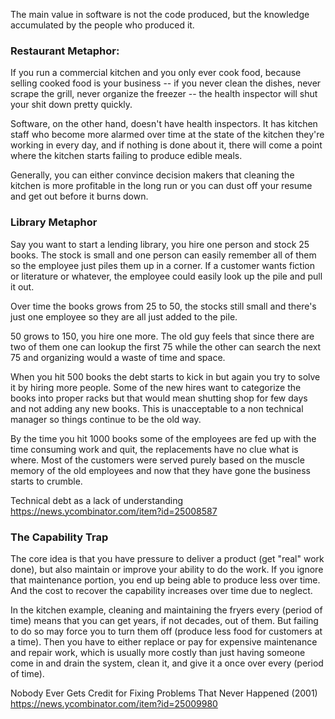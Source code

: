 The main value in software is not the code produced, but the knowledge accumulated by the people who produced it.

### Restaurant Metaphor:

If you run a commercial kitchen and you only ever cook food, because selling cooked food is your business -- if you never clean the dishes, never scrape the grill, never organize the freezer -- the health inspector will shut your shit down pretty quickly.

Software, on the other hand, doesn't have health inspectors. It has kitchen staff who become more alarmed over time at the state of the kitchen they're working in every day, and if nothing is done about it, there will come a point where the kitchen starts failing to produce edible meals.

Generally, you can either convince decision makers that cleaning the kitchen is more profitable in the long run or you can dust off your resume and get out before it burns down.


### Library Metaphor
Say you want to start a lending library, you hire one person and stock 25 books. The stock is small and one person can easily remember all of them so the employee just piles them up in a corner. If a customer wants fiction or literature or whatever, the employee could easily look up the pile and pull it out.

Over time the books grows from 25 to 50, the stocks still small and there's just one employee so they are all just added to the pile.

50 grows to 150, you hire one more. The old guy feels that since there are two of them one can lookup the first 75 while the other can search the next 75 and organizing would a waste of time and space.

When you hit 500 books the debt starts to kick in but again you try to solve it by hiring more people. Some of the new hires want to categorize the books into proper racks but that would mean shutting shop for few days and not adding any new books. This is unacceptable to a non technical manager so things continue to be the old way.

By the time you hit 1000 books some of the employees are fed up with the time consuming work and quit, the replacements have no clue what is where. Most of the customers were served purely based on the muscle memory of the old employees and now that they have gone the business starts to crumble.  

Technical debt as a lack of understanding  
https://news.ycombinator.com/item?id=25008587  


### The Capability Trap
The core idea is that you have pressure to deliver a product (get "real" work done), but also maintain or improve your ability to do the work. If you ignore that maintenance portion, you end up being able to produce less over time. And the cost to recover the capability increases over time due to neglect.

In the kitchen example, cleaning and maintaining the fryers every (period of time) means that you can get years, if not decades, out of them. But failing to do so may force you to turn them off (produce less food for customers at a time). Then you have to either replace or pay for expensive maintenance and repair work, which is usually more costly than just having someone come in and drain the system, clean it, and give it a once over every (period of time).  

Nobody Ever Gets Credit for Fixing Problems That Never Happened (2001)  
https://news.ycombinator.com/item?id=25009980  
